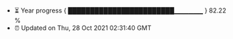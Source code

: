 - ⏳ Year progress { ████████████████████████▁▁▁▁▁▁ } 82.22 %
- ⏰ Updated on Thu, 28 Oct 2021 02:31:40 GMT

